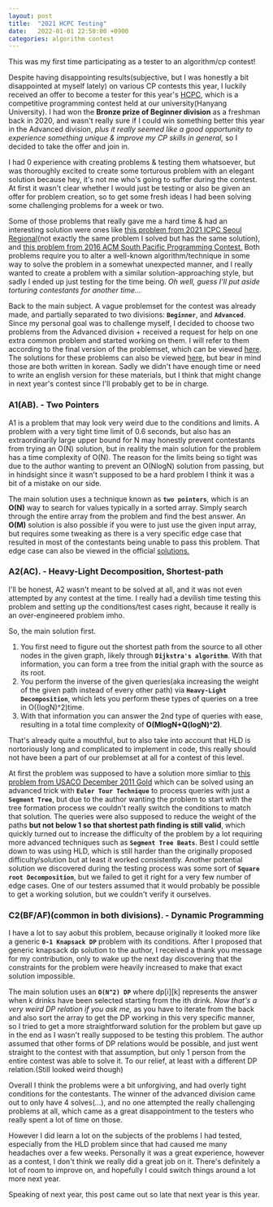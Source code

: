 ```yaml
---
layout: post
title:  "2021 HCPC Testing"
date:   2022-01-01 22:50:00 +0900
categories: algorithm contest
---
```


This was my first time participating as a tester to an algorithm/cp contest!

Despite having disappointing results(subjective, but I was honestly a bit disappointed at myself lately) on various CP contests this year, I luckily received an offer to become a tester for this year's [HCPC][hcpc], which is a competitive programming contest held at our university(Hanyang University). I had won the **Bronze prize of Beginner division** as a freshman back in 2020, and wasn't really sure if I could win something better this year in the Advanced division, *plus it really seemed like a good opportunity to experience something unique & improve my CP skills in general,* so I decided to take the offer and join in.

I had 0 experience with creating problems & testing them whatsoever, but was thoroughly excited to create some torturous problem with an elegant solution because hey, it's not me who's going to suffer during the contest. At first it wasn't clear whether I would just be testing or also be given an offer for problem creation, so to get some fresh ideas I had been solving some challenging problems for a week or two. 

Some of those problems that really gave me a hard time & had an interesting solution were ones like [this problem from 2021 ICPC Seoul Regional](https://www.acmicpc.net/problem/23576)(not exactly the same problem I solved but has the same solution), and [this problem from 2016 ACM South Pacific Programming Contest.](https://www.acmicpc.net/problem/15170) Both problems require you to alter a well-known algorithm/technique in some way to solve the problem in a somewhat unexpected manner, and I really wanted to create a problem with a similar solution-approaching style, but sadly I ended up just testing for the time being. *Oh well, guess I'll put aside torturing contestants for another time...*

Back to the main subject. A vague problemset for the contest was already made, and partially separated to two divisions: **`Beginner`**, and **`Advanced`**. Since my personal goal was to challenge myself, I decided to choose two problems from the Advanced division + received a request for help on one extra common problem and started working on them. I will refer to them according to the final version of the problemset, which can be viewed [here][problemset]. The solutions for these problems can also be viewed [here][solutions], but bear in mind those are both written in korean. Sadly we didn't have enough time or need to write an english version for these materials, but I think that might change in next year's contest since I'll probably get to be in charge.

### A1(AB). - Two Pointers  
A1 is a problem that may look very weird due to the conditions and limits. A problem with a very tight time limit of 0.6 seconds, but also has an extraordinarily large upper bound for N may honestly prevent contestants from trying an O(N) solution, but in reality the main solution for the problem has a time complexity of O(N). The reason for the limits being so tight was due to the author wanting to prevent an O(NlogN) solution from passing, but in hindsight since it wasn't supposed to be a hard problem I think it was a bit of a mistake on our side.

The main solution uses a technique known as **`two pointers`**, which is an **O(N)** way to search for values typically in a sorted array. Simply search through the entire array from the problem and find the best answer. An **O(M)** solution is also possible if you were to just use the given input array, but requires some tweaking as there is a very specific edge case that resulted in most of the contestants being unable to pass this problem. That edge case can also be viewed in the official [solutions.][solutions]



### A2(AC). - Heavy-Light Decomposition, Shortest-path
I'll be honest, A2 wasn't meant to be solved at all, and it was not even attempted by any contest at the time. I really had a devilish time testing this problem and setting up the conditions/test cases right, because it really is an over-engineered problem imho.

So, the main solution first. 
1. You first need to figure out the shortest path from the source to all other nodes in the given graph, likely through **`Dijkstra's algorithm`**. With that information, you can form a tree from the initial graph with the source as its root.
2. You perform the inverse of the given queries(aka increasing the weight of the given path instead of every other path) via **`Heavy-Light Decomposition`**, which lets you perform these types of queries on a tree in O((logN)^2)time. 
3. With that information you can answer the 2nd type of queries with ease, resulting in a total time complexity of **O(MlogN+Q(logN)^2)**.

That's already quite a mouthful, but to also take into account that HLD is nortoriously long and complicated to implement in code, this really should not have been a part of our problemset at all for a contest of this level.

At first the problem was supposed to have a solution more simliar to [this problem from USACO December 2011 Gold](https://www.acmicpc.net/problem/5916) which can be solved using an advanced trick with **`Euler Tour Technique`** to process queries with just a **`Segment Tree`**, but due to the author wanting the problem to start with the tree formation process we couldn't really switch the conditions to match that solution. The queries were also supposed to reduce the weight of the paths **but not below 1 so that shortest path finding is still valid**, which quickly turned out to increase the difficulty of the problem by a lot requiring more advanced techniques such as **`Segment Tree Beats`**. Best I could settle down to was using HLD, which is still harder than the originally proposed difficulty/solution but at least it worked consistently. Another potential solution we discovered during the testing process was some sort of **`Square root Decomposition`**, but we failed to get it right for a very few number of edge cases. One of our testers assumed that it would probably be possible to get a working solution, but we couldn't verify it ourselves.



### C2(BF/AF)(common in both divisions). - Dynamic Programming
I have a lot to say aobut this problem, because originally it looked more like a generic **`0-1 Knapsack DP`** problem with its conditions. After I proposed that generic knapsack dp solution to the author, I received a thank you message for my contribution, only to wake up the next day discovering that the constraints for the problem were heavily increased to make that exact solution impossible.

The main solution uses an **`O(N^2) DP`** where dp[i][k] represents the answer when k drinks have been selected starting from the ith drink. *Now that's a very weird DP relation if you ask me,* as you have to iterate from the back and also sort the array to get the DP working in this very specific manner, so I tried to get a more straightforward solution for the problem but gave up in the end as I wasn't really supposed to be testing this problem. The author assumed that other forms of DP relations would be possible, and just went straight to the contest with that assumption, but only 1 person from the entire contest was able to solve it. To our relief, at least with a different DP relation.(Still looked weird though)


Overall I think the problems were a bit unforgiving, and had overly tight conditions for the contestants. The winner of the advanced division came out to only have 4 solves(...), and no one attempted the really challenging problems at all, which came as a great disappointment to the testers who really spent a lot of time on those.

However I did learn a lot on the subjects of the problems I had tested, especially from the HLD problem since that had caused me many headaches over a few weeks. Personally it was a great experience, however as a contest, I don't think we really did a great job on it. There's definitely a lot of room to improve on, and hopefully I could switch things around a lot more next year.

Speaking of next year, this post came out so late that next year is this year.

[hcpc]: https://hcpc.hanyang.ac.kr/
[problemset]: https://drive.google.com/drive/folders/155yXAzyI8ELo1w2i98aYfyQF7u5YWfJr
[solutions]: https://drive.google.com/file/d/1c_eZ5Qjt0OX20jnpY7BYR7Z_8JEDCiCQ/view
[hld]: https://cp-algorithms.com/graph/hld.html